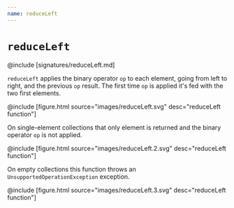 ```yaml
---
name: reduceLeft
---
```


# `reduceLeft`

@include [signatures/reduceLeft.md]

`reduceLeft` applies the binary operator `op` to each element, going from left to right, and the previous `op` result.
The first time `op` is applied it's fed with the two first elements.

@include [figure.html source="images/reduceLeft.svg" desc="reduceLeft function"]

On single-element collections that only element is returned and the binary operator `op` is not applied.

@include [figure.html source="images/reduceLeft.2.svg" desc="reduceLeft function"]

On empty collections this function throws an `UnsupportedOperationException` exception.

@include [figure.html source="images/reduceLeft.3.svg" desc="reduceLeft function"]
